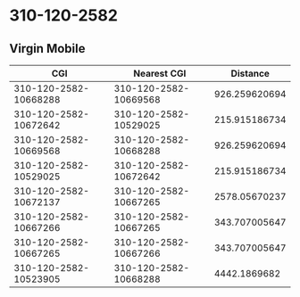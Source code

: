 # 310-120-2582
## Virgin Mobile


| CGI | Nearest CGI | Distance |
|-----|-------------|----------|
| 310-120-2582-10668288 | 310-120-2582-10669568 | 926.259620694 |
| 310-120-2582-10672642 | 310-120-2582-10529025 | 215.915186734 |
| 310-120-2582-10669568 | 310-120-2582-10668288 | 926.259620694 |
| 310-120-2582-10529025 | 310-120-2582-10672642 | 215.915186734 |
| 310-120-2582-10672137 | 310-120-2582-10667265 | 2578.05670237 |
| 310-120-2582-10667266 | 310-120-2582-10667265 | 343.707005647 |
| 310-120-2582-10667265 | 310-120-2582-10667266 | 343.707005647 |
| 310-120-2582-10523905 | 310-120-2582-10668288 | 4442.1869682 |
